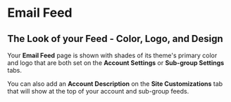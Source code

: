 # Email Feed

<span id="gv-4feed-3feedtheme"></span>
## The Look of your Feed - Color, Logo, and Design

Your **Email Feed** page is shown with shades of its theme's primary
color and logo that are both set on the **Account Settings** or
**Sub-group Settings** tabs.  

You can also add an **Account Description** on the **Site
Customizations** tab that will show at the top of your account
and sub-group feeds.
